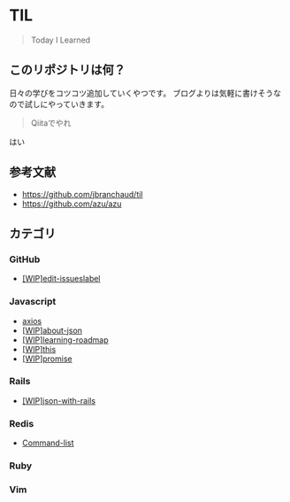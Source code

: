 # TIL

> Today I Learned

## このリポジトリは何？

日々の学びをコツコツ追加していくやつです。
ブログよりは気軽に書けそうなので試しにやっていきます。

> Qiitaでやれ

はい

## 参考文献

- https://github.com/jbranchaud/til
- https://github.com/azu/azu

## カテゴリ
### GitHub
- [[WIP]edit-issueslabel](github/edit-issueslabel.md)

### Javascript
- [axios](javascript/axios.md)
- [[WIP]about-json](javascript/about-json.md)
- [[WIP]learning-roadmap](javascript/learning-roadmap.md)
- [[WIP]this](javascript/this.md)
- [[WIP]promise](javascript/promise.md)

### Rails
- [[WIP]json-with-rails](rails/json-with-rails.md)

### Redis
- [Command-list](redis/command-list.md)

### Ruby
### Vim
